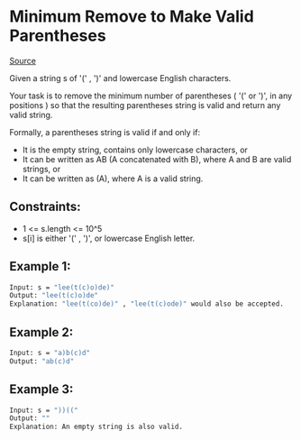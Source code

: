 # Minimum Remove to Make Valid Parentheses
[Source](https://leetcode.com/problems/minimum-remove-to-make-valid-parentheses/)

Given a string s of '(' , ')' and lowercase English characters.

Your task is to remove the minimum number of parentheses ( '(' or ')', in any positions ) so that the resulting parentheses string is valid and return any valid string.

Formally, a parentheses string is valid if and only if:

 - It is the empty string, contains only lowercase characters, or
 - It can be written as AB (A concatenated with B), where A and B are valid strings, or
 - It can be written as (A), where A is a valid string.

## Constraints:

 - 1 <= s.length <= 10^5
 - s[i] is either '(' , ')', or lowercase English letter.

## Example 1:
```sh
Input: s = "lee(t(c)o)de)"
Output: "lee(t(c)o)de"
Explanation: "lee(t(co)de)" , "lee(t(c)ode)" would also be accepted.
```

## Example 2:
```sh
Input: s = "a)b(c)d"
Output: "ab(c)d"
```

## Example 3:
```sh
Input: s = "))(("
Output: ""
Explanation: An empty string is also valid.
```